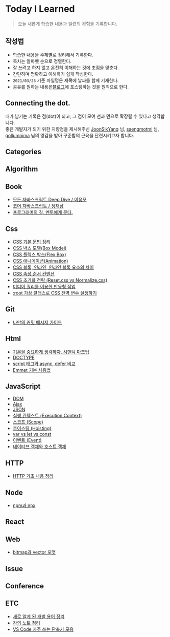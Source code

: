 # Today I Learned

> 오늘 새롭게 학습한 내용과 일련의 경험을 기록합니다. <br>

## 작성법

- 학습한 내용을 주제별로 정리해서 기록한다.
- 목차는 알파벳 순으로 정렬한다.
- 잘 쓰려고 하지 않고 온전히 이해하는 것에 초점을 맞춘다.
- 간단하며 명확하고 이해하기 쉽게 작성한다.
- `2021/03/25` 기준 파일명은 제목에 날짜를 함께 기재한다.
- 공유를 원하는 내용은<a href="https://hyuns.netlify.app">블로그</a>에 포스팅하는 것을 원칙으로 한다.

## Connecting the dot.

내가 남기는 기록은 점(dot)이 되고, 그 점이 모여 선과 면으로 확장될 수 있다고 생각합니다.<br>
좋은 개발자가 되기 위한 지향점을 제시해주신 <a href="https://github.com/joonsikyang">JoonSikYang</a> 님, <a href="https://github.com/saengmotmi">saengmotmi</a> 님, <a href="https://github.com/gollumnima">gollumnima</a> 님의 영감을 받아 꾸준함의 근육을 단련시키고자 합니다.

## Categories

## Algorithm

## Book

- [모든 자바스크립트 Deep Dive / 이웅모](book/modernjs-deepdive/README.md)
- [코어 자바스크립트 / 정재남](book/corejs/README.md)
- [프로그래머의 길, 멘토에게 묻다.](book/apprenticeship-patterns.md)

## Css

- [CSS 기본 문법 정리](css/210408_css-basics.md)
- [CSS 박스 모델(Box Model)](css/210409_css-box-model.md)
- [CSS 플렉스 박스(Flex Box)](css/2104030_css-flex.md)
- [CSS 애니메이션(Animation)](css/210429_css-animations.md)
- [CSS 블록, 인라인, 인라인 블록 요소의 차이](css/210404_block-inline-inline-block.md)
- [CSS 속성 순서 컨벤션](css/210504-css-property-order.md)
- [CSS 초기화 전략 (Reset.css vs Normalize.css)](css/210405_reset-css.md)
- [미디어 쿼리를 이용한 반응형 작업](css/210514-css-media-query-basics.md)
- [:root 가상 클래스로 CSS 전역 변수 설정하기](css/root-selector.md)

## Git

- [나만의 커밋 메시지 가이드](git/my-commit-guide.md)

## Html

- [기본을 중요하게 생각하자, 시맨틱 마크업](html/semantic.md)
- [DOCTYPE](html/210404_doctype.md)
- [script 태그와 async, defer 비교](html/../Html/210520_script-async-defer.md)
- [Emmet 기본 사용법](html/210406_emmet.md)

## JavaScript

- [DOM](https://github.com/sunghyunjeonme/exploring-dom)
- [Ajax](javascript/ajax.md)
- [JSON](javascript/json.md)
- [실행 컨텍스트 (Execution Context)](javascript/execution-context.md)
- [스코프 (Scope)](javascript/scope.md)
- [호이스팅 (Hoisting)](javascript/210325_hosting.md)
- [var vs let vs const](javascript/210325_var-let-const.md)
- [이벤트 (Event)](javascript/event.md)
- [네이티브 객체와 호스트 객체](javascript/210331_native-host.md)

## HTTP

- [HTTP 기초 내용 정리](network/210410_http-basics.md)

## Node

- [npm과 npx](node/210423_npm-npx.md)

## React

## Web

- [bitmap과 vector 포맷](web/210404_bitmap-vector.md)

## Issue

## Conference

## ETC

- [새로 알게 된 개발 용어 정리](etc/dictionary.md)
- [강의 노트 정리](etc/note/fastcampus/../README.md)
- [VS Code 자주 쓰는 단축키 모음](etc/vscode_usage.md)
